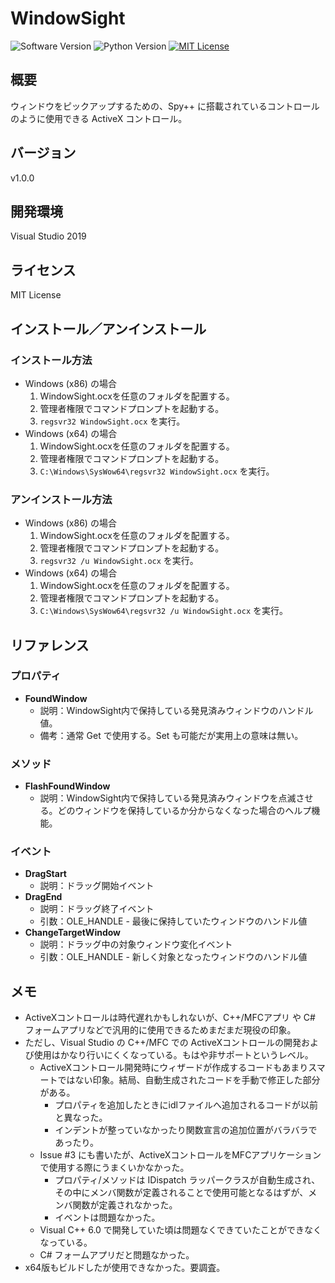 WindowSight
===

![Software Version](http://img.shields.io/badge/Version-v1.0.0-green.svg?style=flat)
![Python Version](http://img.shields.io/badge/VisualStudio-2019-blue.svg?style=flat)
[![MIT License](http://img.shields.io/badge/license-MIT-blue.svg?style=flat)](LICENSE)

## 概要
ウィンドウをピックアップするための、Spy++ に搭載されているコントロールのように使用できる ActiveX コントロール。  

## バージョン
v1.0.0

## 開発環境
Visual Studio 2019

## ライセンス
MIT License

## インストール／アンインストール
### インストール方法
- Windows (x86) の場合
    1. WindowSight.ocxを任意のフォルダを配置する。
    2. 管理者権限でコマンドプロンプトを起動する。
    3. `regsvr32 WindowSight.ocx` を実行。
- Windows (x64) の場合
    1. WindowSight.ocxを任意のフォルダを配置する。
    2. 管理者権限でコマンドプロンプトを起動する。
    3. `C:\Windows\SysWow64\regsvr32 WindowSight.ocx` を実行。

### アンインストール方法
- Windows (x86) の場合
    1. WindowSight.ocxを任意のフォルダを配置する。
    2. 管理者権限でコマンドプロンプトを起動する。
    3. `regsvr32 /u WindowSight.ocx` を実行。
- Windows (x64) の場合
    1. WindowSight.ocxを任意のフォルダを配置する。
    2. 管理者権限でコマンドプロンプトを起動する。
    3. `C:\Windows\SysWow64\regsvr32 /u WindowSight.ocx` を実行。

## リファレンス
### プロパティ
- **FoundWindow**
    - 説明：WindowSight内で保持している発見済みウィンドウのハンドル値。
    - 備考：通常 Get で使用する。Set も可能だが実用上の意味は無い。

### メソッド
- **FlashFoundWindow**
    - 説明：WindowSight内で保持している発見済みウィンドウを点滅させる。どのウィンドウを保持しているか分からなくなった場合のヘルプ機能。

### イベント
- **DragStart**
    - 説明：ドラッグ開始イベント
- **DragEnd**
    - 説明：ドラッグ終了イベント
    - 引数：OLE_HANDLE - 最後に保持していたウィンドウのハンドル値
- **ChangeTargetWindow**
    - 説明：ドラッグ中の対象ウィンドウ変化イベント
    - 引数：OLE_HANDLE - 新しく対象となったウィンドウのハンドル値

## メモ
- ActiveXコントロールは時代遅れかもしれないが、C++/MFCアプリ や C# フォームアプリなどで汎用的に使用できるためまだまだ現役の印象。
- ただし、Visual Studio の C++/MFC での ActiveXコントロールの開発および使用はかなり行いにくくなっている。もはや非サポートというレベル。
    - ActiveXコントロール開発時にウィザードが作成するコードもあまりスマートではない印象。結局、自動生成されたコードを手動で修正した部分がある。
        - プロパティを追加したときにidlファイルへ追加されるコードが以前と異なった。
        - インデントが整っていなかったり関数宣言の追加位置がバラバラであったり。
    - Issue #3 にも書いたが、ActiveXコントロールをMFCアプリケーションで使用する際にうまくいかなかった。
        - プロパティ/メソッドは IDispatch ラッパークラスが自動生成され、その中にメンバ関数が定義されることで使用可能となるはずが、メンバ関数が定義されなかった。
        - イベントは問題なかった。
    - Visual C++ 6.0 で開発していた頃は問題なくできていたことができなくなっている。
    - C# フォームアプリだと問題なかった。
- x64版もビルドしたが使用できなかった。要調査。
